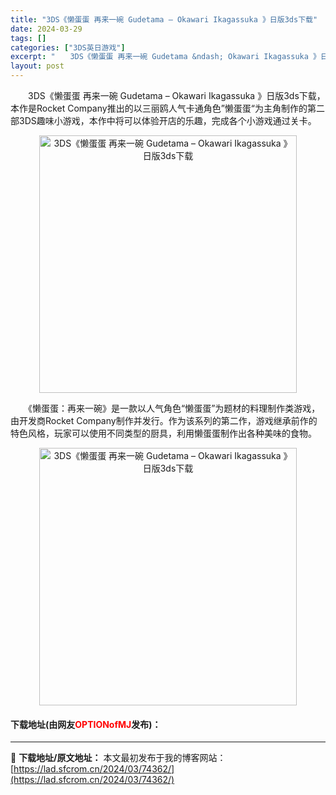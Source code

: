 ```yaml
---
title: "3DS《懒蛋蛋 再来一碗 Gudetama – Okawari Ikagassuka 》日版3ds下载"
date: 2024-03-29
tags: []
categories: ["3DS英日游戏"]
excerpt: "　　3DS《懒蛋蛋 再来一碗 Gudetama &ndash; Okawari Ikagassuka 》日版3ds下载，本作是Rocket Company推出的以三丽鸥人气卡通角色&rdquo;懒蛋蛋&ldquo;为主角制作的第二部3DS趣味小游戏，本作中将可以体验开店的乐趣，完成各个小游戏通过关卡&hellip;"
layout: post
---
```


 <p>　　3DS《懒蛋蛋 再来一碗 Gudetama &ndash; Okawari Ikagassuka 》日版3ds下载，本作是Rocket Company推出的以三丽鸥人气卡通角色&rdquo;懒蛋蛋&ldquo;为主角制作的第二部3DS趣味小游戏，本作中将可以体验开店的乐趣，完成各个小游戏通过关卡。</p> <p align="center"><img align="" border="0" src="https://lad.sfcrom.cn/wp-content/uploads/2024/03/20240329_66063135bf414.png" width="412" alt="3DS《懒蛋蛋 再来一碗 Gudetama – Okawari Ikagassuka 》日版3ds下载" /></p> <p>　　《懒蛋蛋：再来一碗》是一款以人气角色&ldquo;懒蛋蛋&rdquo;为题材的料理制作类游戏，由开发商Rocket Company制作并发行。作为该系列的第二作，游戏继承前作的特色风格，玩家可以使用不同类型的厨具，利用懒蛋蛋制作出各种美味的食物。</p> <p align="center"><img align="" border="0" src="https://lad.sfcrom.cn/wp-content/uploads/2024/03/20240329_6606313656ad7.png" width="412" alt="3DS《懒蛋蛋 再来一碗 Gudetama – Okawari Ikagassuka 》日版3ds下载" /></p> <p><h4>下载地址(由网友<font color="red">OPTIONofMJ</font>发布)：</h4></p> 

---
📖 **下载地址/原文地址：** 本文最初发布于我的博客网站：[https://lad.sfcrom.cn/2024/03/74362/](https://lad.sfcrom.cn/2024/03/74362/)
